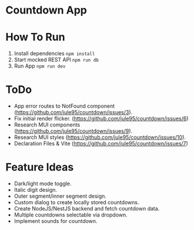 # Countdown App

# How To Run
1) Install dependencies ```npm install```
2) Start mocked REST API ```npm run db```
1) Run App ```npm run dev```

# ToDo
- App error routes to NotFound component (https://github.com/jule95/countdown/issues/3).
- Fix initial render flicker. (https://github.com/jule95/countdown/issues/6)
- Research MUI components (https://github.com/jule95/countdown/issues/9).
- Research MUI styles (https://github.com/jule95/countdown/issues/10).
- Declaration Files & Vite (https://github.com/jule95/countdown/issues/7)

# Feature Ideas
- Dark/light mode toggle.
- Italic digit design. 
- Outer segment/inner segment design.
- Custom dialog to create locally stored countdowns.
- Create NodeJS/NestJS backend and fetch countdown data.
- Multiple countdowns selectable via dropdown.
- Implement sounds for countdown.